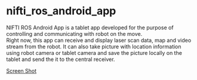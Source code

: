 nifti_ros_android_app
=====================

NIFTI ROS Android App is a tablet app developed for the purpose of controlling and communicating with robot on the move.  
Right now, this app can receive and display laser scan data, map and video stream from the robot. It can also take picture with location information using robot camera or tablet camera and save the picture locally on the tablet and send the it to the central receiver.


[Screen Shot](https://www.dropbox.com/s/ar2q3vtg4hstfzs/nifti_app.jpg)
